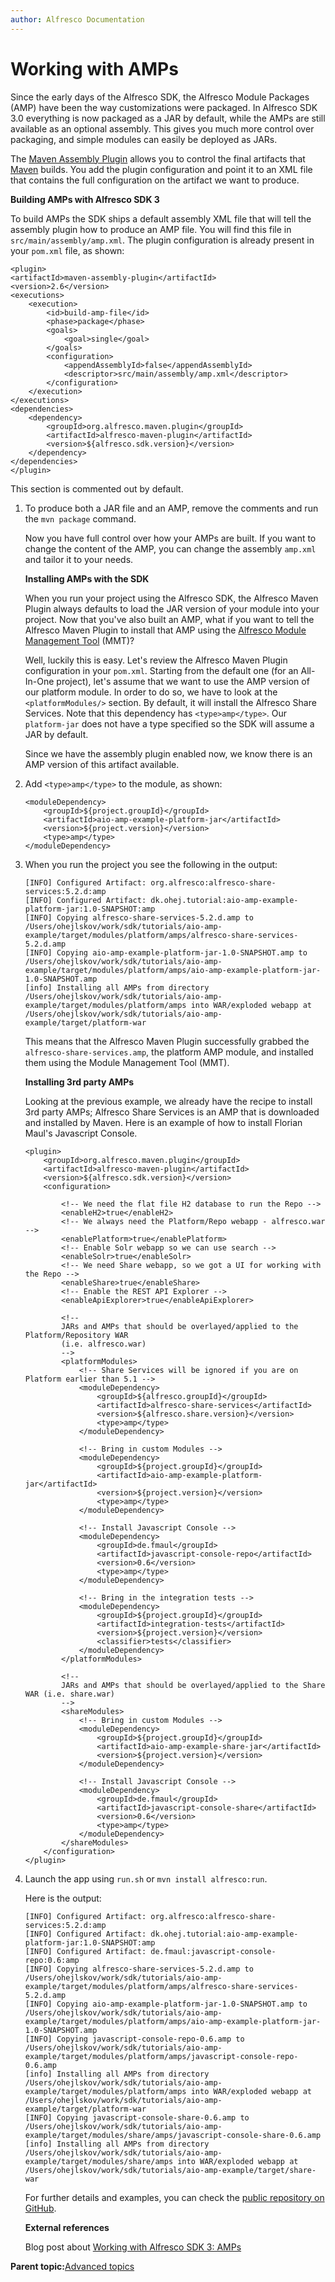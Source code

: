 ```yaml
---
author: Alfresco Documentation
---
```


# Working with AMPs

Since the early days of the Alfresco SDK, the Alfresco Module Packages \(AMP\) have been the way customizations were packaged. In Alfresco SDK 3.0 everything is now packaged as a JAR by default, while the AMPs are still available as an optional assembly. This gives you much more control over packaging, and simple modules can easily be deployed as JARs.

The [Maven Assembly Plugin](http://maven.apache.org/plugins/maven-assembly-plugin/) allows you to control the final artifacts that [Maven](https://www.apache.org/) builds. You add the plugin configuration and point it to an XML file that contains the full configuration on the artifact we want to produce.

**Building AMPs with Alfresco SDK 3**

To build AMPs the SDK ships a default assembly XML file that will tell the assembly plugin how to produce an AMP file. You will find this file in `src/main/assembly/amp.xml`. The plugin configuration is already present in your `pom.xml` file, as shown:

```
<plugin>
<artifactId>maven-assembly-plugin</artifactId>
<version>2.6</version>
<executions>
    <execution>
        <id>build-amp-file</id>
        <phase>package</phase>
        <goals>
            <goal>single</goal>
        </goals>
        <configuration>
            <appendAssemblyId>false</appendAssemblyId>
            <descriptor>src/main/assembly/amp.xml</descriptor>
        </configuration>
    </execution>
</executions>
<dependencies>
    <dependency>
        <groupId>org.alfresco.maven.plugin</groupId>
        <artifactId>alfresco-maven-plugin</artifactId>
        <version>${alfresco.sdk.version}</version>
    </dependency>
</dependencies>
</plugin>
```

This section is commented out by default.

1.  To produce both a JAR file and an AMP, remove the comments and run the `mvn package` command.

    Now you have full control over how your AMPs are built. If you want to change the content of the AMP, you can change the assembly `amp.xml` and tailor it to your needs.

    **Installing AMPs with the SDK**

    When you run your project using the Alfresco SDK, the Alfresco Maven Plugin always defaults to load the JAR version of your module into your project. Now that you've also built an AMP, what if you want to tell the Alfresco Maven Plugin to install that AMP using the [Alfresco Module Management Tool](../concepts/dev-extensions-modules-management-tool.md) \(MMT\)?

    Well, luckily this is easy. Let's review the Alfresco Maven Plugin configuration in your `pom.xml`. Starting from the default one \(for an All-In-One project\), let's assume that we want to use the AMP version of our platform module. In order to do so, we have to look at the `<platformModules/>` section. By default, it will install the Alfresco Share Services. Note that this dependency has `<type>amp</type>`. Our `platform-jar` does not have a type specified so the SDK will assume a JAR by default.

    Since we have the assembly plugin enabled now, we know there is an AMP version of this artifact available.

2.  Add `<type>amp</type>` to the module, as shown:

    ```
    <moduleDependency>
        <groupId>${project.groupId}</groupId>
        <artifactId>aio-amp-example-platform-jar</artifactId>
        <version>${project.version}</version>
        <type>amp</type>
    </moduleDependency>
    ```

3.  When you run the project you see the following in the output:

    ```
    [INFO] Configured Artifact: org.alfresco:alfresco-share-services:5.2.d:amp
    [INFO] Configured Artifact: dk.ohej.tutorial:aio-amp-example-platform-jar:1.0-SNAPSHOT:amp
    [INFO] Copying alfresco-share-services-5.2.d.amp to /Users/ohejlskov/work/sdk/tutorials/aio-amp-example/target/modules/platform/amps/alfresco-share-services-5.2.d.amp
    [INFO] Copying aio-amp-example-platform-jar-1.0-SNAPSHOT.amp to /Users/ohejlskov/work/sdk/tutorials/aio-amp-example/target/modules/platform/amps/aio-amp-example-platform-jar-1.0-SNAPSHOT.amp
    [info] Installing all AMPs from directory /Users/ohejlskov/work/sdk/tutorials/aio-amp-example/target/modules/platform/amps into WAR/exploded webapp at /Users/ohejlskov/work/sdk/tutorials/aio-amp-example/target/platform-war
    ```

    This means that the Alfresco Maven Plugin successfully grabbed the `alfresco-share-services.amp`, the platform AMP module, and installed them using the Module Management Tool \(MMT\).

    **Installing 3rd party AMPs**

    Looking at the previous example, we already have the recipe to install 3rd party AMPs; Alfresco Share Services is an AMP that is downloaded and installed by Maven. Here is an example of how to install Florian Maul's Javascript Console.

    ```
    <plugin>
        <groupId>org.alfresco.maven.plugin</groupId>
        <artifactId>alfresco-maven-plugin</artifactId>
        <version>${alfresco.sdk.version}</version>
        <configuration>
            
            <!-- We need the flat file H2 database to run the Repo -->
            <enableH2>true</enableH2>
            <!-- We always need the Platform/Repo webapp - alfresco.war -->
            <enablePlatform>true</enablePlatform>
            <!-- Enable Solr webapp so we can use search -->
            <enableSolr>true</enableSolr>
            <!-- We need Share webapp, so we got a UI for working with the Repo -->
            <enableShare>true</enableShare>
            <!-- Enable the REST API Explorer -->
            <enableApiExplorer>true</enableApiExplorer>
            
            <!--
            JARs and AMPs that should be overlayed/applied to the Platform/Repository WAR
            (i.e. alfresco.war)
            -->
            <platformModules>
                <!-- Share Services will be ignored if you are on Platform earlier than 5.1 -->
                <moduleDependency>
                    <groupId>${alfresco.groupId}</groupId>
                    <artifactId>alfresco-share-services</artifactId>
                    <version>${alfresco.share.version}</version>
                    <type>amp</type>
                </moduleDependency>
                
                <!-- Bring in custom Modules -->
                <moduleDependency>
                    <groupId>${project.groupId}</groupId>
                    <artifactId>aio-amp-example-platform-jar</artifactId>
                    <version>${project.version}</version>
                    <type>amp</type>
                </moduleDependency>
                
                <!-- Install Javascript Console -->
                <moduleDependency>
                    <groupId>de.fmaul</groupId>
                    <artifactId>javascript-console-repo</artifactId>
                    <version>0.6</version>
                    <type>amp</type>
                </moduleDependency>
                
                <!-- Bring in the integration tests -->
                <moduleDependency>
                    <groupId>${project.groupId}</groupId>
                    <artifactId>integration-tests</artifactId>
                    <version>${project.version}</version>
                    <classifier>tests</classifier>
                </moduleDependency>     
            </platformModules>
            
            <!--
            JARs and AMPs that should be overlayed/applied to the Share WAR (i.e. share.war)
            -->
            <shareModules>
                <!-- Bring in custom Modules -->
                <moduleDependency>
                    <groupId>${project.groupId}</groupId>
                    <artifactId>aio-amp-example-share-jar</artifactId>
                    <version>${project.version}</version>
                </moduleDependency>
                
                <!-- Install Javascript Console -->
                <moduleDependency>
                    <groupId>de.fmaul</groupId>
                    <artifactId>javascript-console-share</artifactId>
                    <version>0.6</version>
                    <type>amp</type>
                </moduleDependency>
            </shareModules>
        </configuration>
    </plugin>
    ```

4.  Launch the app using `run.sh` or `mvn install alfresco:run`.

    Here is the output:

    ```
    [INFO] Configured Artifact: org.alfresco:alfresco-share-services:5.2.d:amp
    [INFO] Configured Artifact: dk.ohej.tutorial:aio-amp-example-platform-jar:1.0-SNAPSHOT:amp
    [INFO] Configured Artifact: de.fmaul:javascript-console-repo:0.6:amp
    [INFO] Copying alfresco-share-services-5.2.d.amp to /Users/ohejlskov/work/sdk/tutorials/aio-amp-example/target/modules/platform/amps/alfresco-share-services-5.2.d.amp
    [INFO] Copying aio-amp-example-platform-jar-1.0-SNAPSHOT.amp to /Users/ohejlskov/work/sdk/tutorials/aio-amp-example/target/modules/platform/amps/aio-amp-example-platform-jar-1.0-SNAPSHOT.amp
    [INFO] Copying javascript-console-repo-0.6.amp to /Users/ohejlskov/work/sdk/tutorials/aio-amp-example/target/modules/platform/amps/javascript-console-repo-0.6.amp
    [info] Installing all AMPs from directory /Users/ohejlskov/work/sdk/tutorials/aio-amp-example/target/modules/platform/amps into WAR/exploded webapp at /Users/ohejlskov/work/sdk/tutorials/aio-amp-example/target/platform-war
    [INFO] Copying javascript-console-share-0.6.amp to /Users/ohejlskov/work/sdk/tutorials/aio-amp-example/target/modules/share/amps/javascript-console-share-0.6.amp
    [info] Installing all AMPs from directory /Users/ohejlskov/work/sdk/tutorials/aio-amp-example/target/modules/share/amps into WAR/exploded webapp at /Users/ohejlskov/work/sdk/tutorials/aio-amp-example/target/share-war
    ```

    For further details and examples, you can check the [public repository on GitHub](https://github.com/ohej/alfresco-sdk-tutorials/tree/master/aio-amp-example).

    **External references**

    Blog post about [Working with Alfresco SDK 3: AMPs](https://community.alfresco.com/people/ohej/blog/2017/04/14/working-with-alfresco-sdk-3-amps)


**Parent topic:**[Advanced topics](../concepts/sdk-advanced-topics.md)

